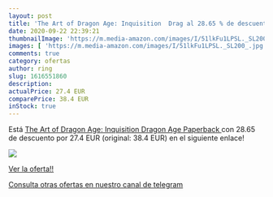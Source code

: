 ```yaml
---
layout: post
title: 'The Art of Dragon Age: Inquisition  Drag al 28.65 % de descuento'
date: 2020-09-22 22:39:21
thumbnailImage: 'https://m.media-amazon.com/images/I/51lkFu1LPSL._SL200_.jpg'
images: [ 'https://m.media-amazon.com/images/I/51lkFu1LPSL._SL200_.jpg' ]
comments: true
category: ofertas
author: ring
slug: 1616551860
description:
actualPrice: 27.4 EUR
comparePrice: 38.4 EUR
inStock: true
---
```


Está [The Art of Dragon Age: Inquisition  Dragon Age  Paperback  ](https://www.amazon.com/dp/1616551860/?tag=redken08-20) con 28.65 de descuento por 27.4 EUR (original: 38.4 EUR) en el siguiente enlace!

[![](https://m.media-amazon.com/images/I/51lkFu1LPSL._SL200_.jpg)](https://www.amazon.com/dp/1616551860/?tag=redken08-20)

[Ver la oferta!!](https://www.amazon.com/dp/1616551860/?tag=redken08-20)

[Consulta otras ofertas en nuestro canal de telegram](https://t.me/s/ofertas25)
